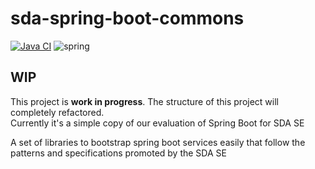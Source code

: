 # sda-spring-boot-commons
[![Java CI](https://github.com/SDA-SE/sda-spring-boot-commons/actions/workflows/java-ci.yaml/badge.svg)](https://github.com/SDA-SE/sda-spring-boot-commons/actions/workflows/java-ci.yaml)
![spring](https://user-images.githubusercontent.com/61695677/155694976-dc7f9376-32ef-4be0-a919-3cc41a1f0341.png)
## WIP
This project is
**work in progress**. The structure of this project will completely refactored.  
Currently it's a simple copy of our evaluation of Spring Boot for SDA SE

A set of libraries to bootstrap spring boot services easily that follow the patterns and specifications promoted by the SDA SE

